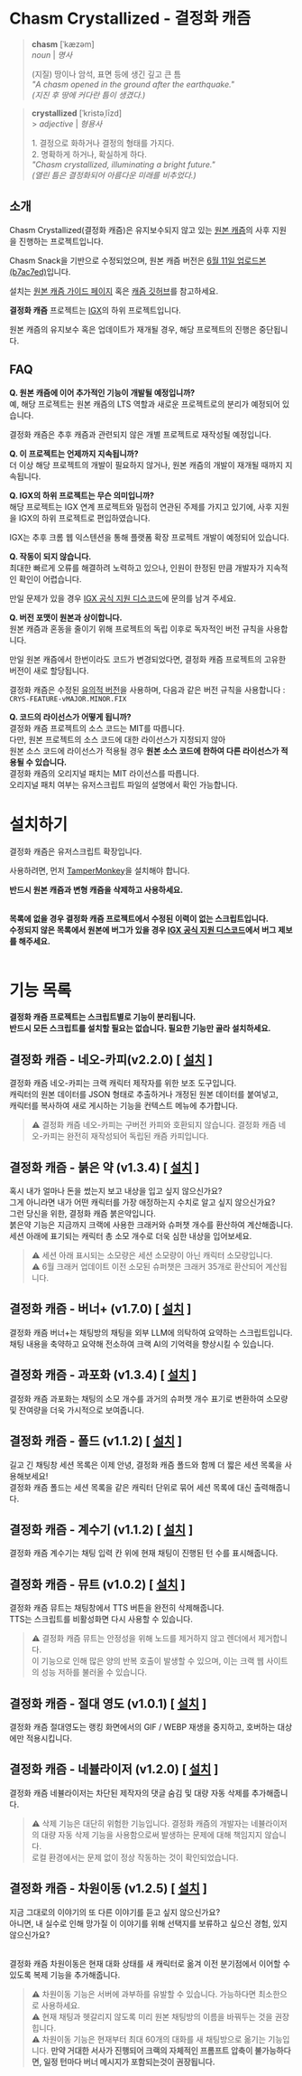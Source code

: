 # Chasm Crystallized - 결정화 캐즘

> **chasm** [ˈkæzəm]  
> _noun_ | _명사_
>
> (지질) 땅이나 암석, 표면 등에 생긴 깊고 큰 틈  
> _"A chasm opened in the ground after the earthquake."_  
> _(지진 후 땅에 커다란 틈이 생겼다.)_

> **crystallized** [ˈkristəˌlīzd]<br> > _adjective_ | _형용사_
>
> 1\. 결정으로 화하거나 결정의 형태를 가지다.<br>
> 2\. 명확하게 하거나, 확실하게 하다.<br>
> _"Chasm crystallized, illuminating a bright future."_<br/>
> _(열린 틈은 결정화되어 아름다운 미래를 비추었다.)_

## 소개

Chasm Crystallized(결정화 캐즘)은 유지보수되지 않고 있는 [원본 캐즘](https://github.com/chasm-js/guide)의 사후 지원을 진행하는 프로젝트입니다.

Chasm Snack을 기반으로 수정되었으며, 원본 캐즘 버전은 [6월 11일 업로드본(b7ac7ed)](https://github.com/chasm-js/snack/commit/b7ac7ed1b726a09794582e7e85c828f55808426d)입니다.

설치는 [원본 캐즘 가이드 페이지](https://chasm-js.github.io/guide/) 혹은 [캐즘 깃허브](https://github.com/chasm-js/guide)를 참고하세요.

**결정화 캐즘** 프로젝트는 [IGX](https://igx.kr/)의 하위 프로젝트입니다.

원본 캐즘의 유지보수 혹은 업데이트가 재개될 경우, 해당 프로젝트의 진행은 중단됩니다.

## FAQ

**Q. 원본 캐즘에 이어 추가적인 기능이 개발될 예정입니까?**<br>
예, 해당 프로젝트는 원본 캐즘의 LTS 역할과 새로운 프로젝트로의 분리가 예정되어 있습니다.

결정화 캐즘은 추후 캐즘과 관련되지 않은 개별 프로젝트로 재작성될 예정입니다.

**Q. 이 프로젝트는 언제까지 지속됩니까?**<br>
더 이상 해당 프로젝트의 개발이 필요하지 않거나, 원본 캐즘의 개발이 재개될 때까지 지속됩니다.

**Q. IGX의 하위 프로젝트는 무슨 의미입니까?**<br>
해당 프로젝트는 IGX 연계 프로젝트와 밀접히 연관된 주제를 가지고 있기에, 사후 지원을 IGX의 하위 프로젝트로 편입하였습니다.

IGX는 추후 크롬 웹 익스텐션을 통해 플랫폼 확장 프로젝트 개발이 예정되어 있습니다.

**Q. 작동이 되지 않습니다.**<br>
최대한 빠르게 오류를 해결하려 노력하고 있으나, 인원이 한정된 만큼 개발자가 지속적인 확인이 어렵습니다.

만일 문제가 있을 경우 [IGX 공식 지원 디스코드](https://discord.com/invite/hEb44bUFgu)에 문의를 남겨 주세요.

**Q. 버전 포맷이 원본과 상이합니다.**<br>
원본 캐즘과 혼동을 줄이기 위해 프로젝트의 독립 이후로 독자적인 버전 규칙을 사용합니다.

만일 원본 캐즘에서 한번이라도 코드가 변경되었다면, 결정화 캐즘 프로젝트의 고유한 버전이 새로 할당됩니다.

결정화 캐즘은 수정된 [유의적 버전](https://semver.org/lang/ko/)을 사용하며, 다음과 같은 버전 규칙을 사용합니다 : `CRYS-FEATURE-vMAJOR.MINOR.FIX`

**Q. 코드의 라이선스가 어떻게 됩니까?**<br/>
결정화 캐즘 프로젝트의 소스 코드는 MIT를 따릅니다.<br/>
다만, 원본 프로젝트의 소스 코드에 대한 라이선스가 지정되지 않아<br/>
원본 소스 코드에 라이선스가 적용될 경우 **원본 소스 코드에 한하여 다른 라이선스가 적용될 수 있습니다.**<br/>
결정화 캐즘의 오리지널 패치는 MIT 라이선스를 따릅니다.<br/>
오리지널 패치 여부는 유저스크립트 파일의 설명에서 확인 가능합니다.

# 설치하기

결정화 캐즘은 유저스크립트 확장입니다.

사용하려면, 먼저 [TamperMonkey](https://www.tampermonkey.net/)을 설치해야 합니다.

**반드시 원본 캐즘과 변형 캐즘을 삭제하고 사용하세요.**<br><br>

**목록에 없을 경우 결정화 캐즘 프로젝트에서 수정된 이력이 없는 스크립트입니다.**<br>
**수정되지 않은 목록에서 원본에 버그가 있을 경우 [IGX 공식 지원 디스코드](https://discord.com/invite/hEb44bUFgu)에서 버그 제보를 해주세요.**<br><br/>

# 기능 목록

**결정화 캐즘 프로젝트는 스크립트별로 기능이 분리됩니다.**<br>
**반드시 모든 스크립트를 설치할 필요는 없습니다. 필요한 기능만 골라 설치하세요.**

## 결정화 캐즘 - 네오-카피(v2.2.0) [ [설치](https://github.com/milkyway0308/crystallized-chasm/raw/refs/heads/main/neocopy.user.js) ]<br>

결정화 캐즘 네오-카피는 크랙 캐릭터 제작자를 위한 보조 도구입니다.<br>
캐릭터의 원본 데이터를 JSON 형태로 추출하거나 개정된 원본 데이터를 붙여넣고,<br>
캐릭터를 복사하여 새로 게시하는 기능을 컨텍스트 메뉴에 추가합니다. <br>
> ⚠ 결정화 캐즘 네오-카피는 구버전 카피와 호환되지 않습니다.
> 결정화 캐즘 네오-카피는 완전히 재작성되어 독립된 캐즘 카피입니다.

## 결정화 캐즘 - 붉은 약 (v1.3.4) [ [설치](https://github.com/milkyway0308/crystallized-chasm/raw/refs/heads/main/redpill.user.js) ]<br>

혹시 내가 얼마나 돈을 썼는지 보고 내상을 입고 싶지 않으신가요?<br>
그게 아니라면 내가 어떤 캐릭터를 가장 애정하는지 수치로 알고 싶지 않으신가요?<br>
그런 당신을 위한, 결정화 캐즘 붉은약입니다.<br>
붉은약 기능은 지금까지 크랙에 사용한 크래커와 슈퍼챗 개수를 환산하여 계산해줍니다.<br>
세션 아래에 표기되는 캐릭터 총 소모 개수로 더욱 심한 내상을 입어보세요.<br>

> ⚠ 세션 아래 표시되는 소모량은 세션 소모량이 아닌 캐릭터 소모량입니다.<br>
> ⚠ 6월 크래커 업데이트 이전 소모된 슈퍼챗은 크래커 35개로 환산되어 계산됩니다.

## 결정화 캐즘 - 버너+ (v1.7.0) [ [설치](https://github.com/milkyway0308/crystallized-chasm/raw/refs/heads/main/burner.user.js) ]<br>

결정화 캐즘 버너+는 채팅방의 채팅을 외부 LLM에 의탁하여 요약하는 스크립트입니다.<br>
채팅 내용을 축약하고 요약해 전소하여 크랙 AI의 기억력을 향상시킬 수 있습니다.<br>

## 결정화 캐즘 - 과포화 (v1.3.4) [ [설치](https://github.com/milkyway0308/crystallized-chasm/raw/refs/heads/main/tmi.user.js) ]<br>

결정화 캐즘 과포화는 채팅의 소모 개수를 과거의 슈퍼챗 개수 표기로 변환하여 소모량 및 잔여량을 더욱 가시적으로 보여줍니다.<br>

## 결정화 캐즘 - 폴드 (v1.1.2) [ [설치](https://github.com/milkyway0308/crystallized-chasm/raw/refs/heads/main/fold.user.js) ]<br>

길고 긴 채팅창 세션 목록은 이제 안녕, 결정화 캐즘 폴드와 함께 더 짧은 세션 목록을 사용해보세요!<br>
결정화 캐즘 폴드는 세션 목록을 같은 캐릭터 단위로 묶어 세션 목록에 대신 출력해줍니다.<br>

## 결정화 캐즘 - 계수기 (v1.1.2) [ [설치](https://github.com/milkyway0308/crystallized-chasm/raw/refs/heads/main/counter.user.js) ]<br>

결정화 캐즘 계수기는 채팅 입력 칸 위에 현재 채팅이 진행된 턴 수를 표시해줍니다.<br>

## 결정화 캐즘 - 뮤트 (v1.0.2) [ [설치](https://github.com/milkyway0308/crystallized-chasm/raw/refs/heads/main/mute.user.js) ]<br>

결정화 캐즘 뮤트는 채팅창에서 TTS 버튼을 완전히 삭제해줍니다.<br>
TTS는 스크립트를 비활성화면 다시 사용할 수 있습니다.

> ⚠ 결정화 캐즘 뮤트는 안정성을 위해 노드를 제거하지 않고 렌더에서 제거합니다.<br>
> 이 기능으로 인해 많은 양의 반복 호출이 발생할 수 있으며, 이는 크랙 웹 사이트의 성능 저하를 불러올 수 있습니다.

## 결정화 캐즘 - 절대 영도 (v1.0.1) [ [설치](https://github.com/milkyway0308/crystallized-chasm/raw/refs/heads/main/absolutezero.user.js) ]<br>

결정화 캐즘 절대영도는 랭킹 화면에서의 GIF / WEBP 재생을 중지하고, 호버하는 대상에만 적용시킵니다.<br>

## 결정화 캐즘 - 네뷸라이저 (v1.2.0) [ [설치](https://github.com/milkyway0308/crystallized-chasm/raw/refs/heads/main/nebulizer.user.js) ]<br>

결정화 캐즘 네뷸라이저는 차단된 제작자의 댓글 숨김 및 대량 자동 삭제를 추가해줍니다.<br>

> ⚠ 삭제 기능은 대단히 위험한 기능입니다. 결정화 캐즘의 개발자는 네뷸라이저의 대량 자동 삭제 기능을 사용함으로써 발생하는 문제에 대해 책임지지 않습니다.<br>
> 로컬 환경에서는 문제 없이 정상 작동하는 것이 확인되었습니다.

## 결정화 캐즘 - 차원이동 (v1.2.5) [ [설치](https://github.com/milkyway0308/crystallized-chasm/raw/refs/heads/main/alternation.user.js) ]<br>

지금 그대로의 이야기의 또 다른 이야기를 듣고 싶지 않으신가요?<br>
아니면, 내 실수로 인해 망가질 이 이야기를 위해 선택지를 보류하고 싶으신 경험, 있지 않으신가요?<br><br>

결정화 캐즘 차원이동은 현재 대화 상태를 새 캐릭터로 옮겨 이전 분기점에서 이어할 수 있도록 복제 기능을 추가해줍니다.

> ⚠ 차원이동 기능은 서버에 과부하를 유발할 수 있습니다. 가능하다면 최소한으로 사용하세요.<br>
> ⚠ 현재 채팅과 헷갈리지 않도록 미리 원본 채팅방의 이름을 바꿔두는 것을 권장힙니다. <br>
> ⚠ 차원이동 기능은 현재부터 최대 60개의 대화를 새 채팅방으로 옮기는 기능입니다. **만약 거대한 서사가 진행되어 크랙의 자체적인 프롬프트 압축이 불가능하다면, 일정 턴마다 버너 메시지가 포함되는것이 권장됩니다.**
